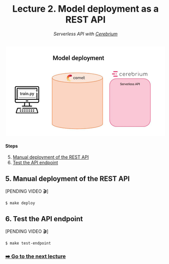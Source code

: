 <div align="center">
    <h1>Lecture 2. Model deployment as a REST API</h1>
    <i>Serverless API with <a href="https://www.cerebrium.ai?utm_source=pau&utm_medium=partner&utm_content=github">Cerebrium</a></i>
</div>

<br />

<p align="center">
  <img src="../images/lecture_2.gif" width='500' />
</p>

#### Steps
5. [Manual deployment of the REST API](#5-manual-deployment-of-the-rest-api)
6. [Test the API endpoint](#6-test-the-api-endpoint)

## 5. Manual deployment of the REST API

[PENDING VIDEO 🎬]

```
$ make deploy
```

## 6. Test the API endpoint

[PENDING VIDEO 🎬]
```
$ make test-endpoint
```

### [➡️ Go to the next lecture](../lectures/03_continuous_deployment_with_webhooks.md)
